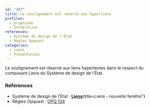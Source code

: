 ```yaml
---
id: "207"
title: Le soulignement est réservé aux hyperliens
profiles:
  - Graphisme
  - Intégration
references:
  - Système de design de l'État
  - Règles Opquast
categories:
  - Liens
  - Présentation
---
```


Le soulignement est réservé aux liens hypertextes dans le respect du composant Liens du Système de design de l’État.

### Références

* Système de design de l’État : [**Liens**](https://www.systeme-de-design.gouv.fr/elements-d-interface/composants/liens){title=Liens - nouvelle fenêtre"}
*   Règles Opquast : [OPQ 134](https://checklists.opquast.com/fr/assurance-qualite-web/le-soulignement-est-reserve-aux-liens)